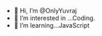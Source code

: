 - 👋 Hi, I’m @OnlyYuvraj
- 👀 I’m interested in ...Coding.
- 🌱 I’m learning...JavaScript


<!---
UchihaItachi0007/UchihaItachi0007 is a ✨ special ✨ repository because its `README.md` (this file) appears on your GitHub profile.
You can click the Preview link to take a look at your changes.
--->
